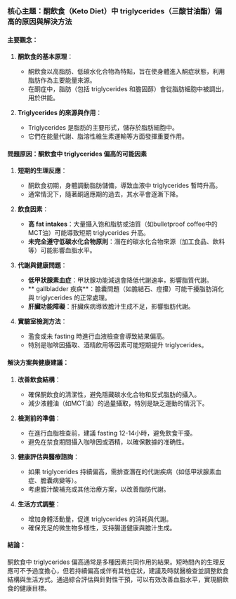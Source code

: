 ### 核心主題：酮飲食（Keto Diet）中 triglycerides（三酸甘油酯）偏高的原因與解決方法

#### 主要觀念：
1. **酮飲食的基本原理**：
   - 酮飲食以高脂肪、低碳水化合物為特點，旨在使身體進入酮症狀態，利用脂肪作為主要能量來源。
   - 在酮症中，脂肪（包括 triglycerides 和膽固醇）會從脂肪細胞中被調出，用於供能。

2. **Triglycerides 的來源與作用**：
   - Triglycerides 是脂肪的主要形式，儲存於脂肪細胞中。
   - 它們在能量代謝、脂溶性維生素運輸等方面發揮重要作用。

#### 問題原因：酮飲食中 triglycerides 偏高的可能因素
1. **短期的生理反應**：
   - 酮飲食初期，身體調動脂肪儲備，導致血液中 triglycerides 暫時升高。
   - 通常情況下，隨著酮適應期的過去，其水平會逐漸下降。

2. **飲食因素**：
   - **高 fat intakes**：大量攝入饱和脂肪或油質（如bulletproof coffee中的MCT油）可能導致短期 triglycerides 升高。
   - **未完全遵守低碳水化合物原則**：潛在的碳水化合物來源（加工食品、飲料等）可能影響血脂水平。

3. **代謝與健康問題**：
   - **低甲狀腺素血症**：甲狀腺功能減退會降低代謝速率，影響脂質代謝。
   - ** gallbladder 疾病**：膽囊問題（如膽結石、痙攥）可能干擾脂肪消化與 triglycerides 的正常處理。
   - **肝臟功能障礙**：肝臟疾病導致膽汁生成不足，影響脂肪代謝。

4. **實驗室檢測方法**：
   - 濫食或未 fasting 時進行血液檢查會導致結果偏高。
   - 特別是咖啡因攝取、酒精飲用等因素可能短期提升 triglycerides。

#### 解決方案與健康建議：
1. **改善飲食結構**：
   - 確保酮飲食的清潔性，避免隱藏碳水化合物和反式脂肪的攝入。
   - 減少液體油（如MCT油）的過量攝取，特別是缺乏運動的情況下。

2. **檢測前的準備**：
   - 在進行血脂檢查前，建議 fasting 12-14小時，避免飲食干擾。
   - 避免在禁食期間攝入咖啡因或酒精，以確保數據的准确性。

3. **健康評估與醫療諮詢**：
   - 如果 triglycerides 持續偏高，需排查潛在的代謝疾病（如低甲狀腺素血症、膽囊病變等）。
   - 考慮膽汁酸補充或其他治療方案，以改善脂肪代謝。

4. **生活方式調整**：
   - 增加身體活動量，促進 triglycerides 的消耗與代謝。
   - 確保充足的微生物多樣性，支持腸道健康與膽汁生成。

#### 結論：
酮飲食中 triglycerides 偏高通常是多種因素共同作用的結果。短時間內的生理反應可不予過度擔心，但若持續偏高或伴有其他症狀，建議及時就醫檢查並調整飲食結構與生活方式。通過綜合評估與針對性干預，可以有效改善血脂水平，實現酮飲食的健康目標。